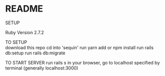 # README
SETUP 

Ruby Version 2.7.2

TO SETUP <br />
download this repo
cd into 'sequin'
run yarn add or npm install
run rails db:setup
run rails db:migrate

TO START SERVER 
run rails s
in your browser, go to localhost specified by terminal (generally localhost:3000)
